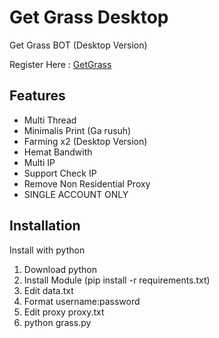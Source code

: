 
# Get Grass Desktop
Get Grass BOT (Desktop Version)

Register Here : [GetGrass](https://app.getgrass.io/register/?referralCode=NIlT1MR9E2476uA)


## Features

  - Multi Thread
  - Minimalis Print (Ga rusuh)
  - Farming x2 (Desktop Version)
  - Hemat Bandwith
  - Multi IP
  - Support Check IP
  - Remove Non Residential Proxy
  - SINGLE ACCOUNT ONLY




## Installation

Install with python

1. Download python
2. Install Module (pip install -r requirements.txt)
3. Edit data.txt
4. Format username:password
5. Edit proxy proxy.txt 
6. python grass.py


 